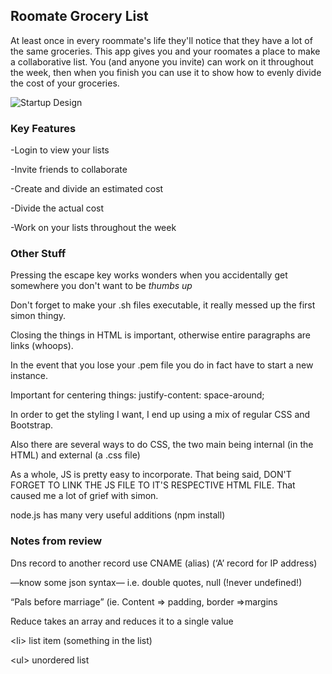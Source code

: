 
## Roomate Grocery List

At least once in every roommate's life they'll notice that they have a lot of the same groceries. This app gives you and your roomates a place to make a collaborative list. You (and anyone you invite) can work on it throughout the week, then when you finish you can use it to show how to evenly divide the cost of your groceries.

![Startup Design](https://user-images.githubusercontent.com/98202044/215239985-548c9cbc-6ab9-4690-869d-e2bad07b4033.jpeg)

### Key Features

-Login to view your lists

-Invite friends to collaborate

-Create and divide an estimated cost

-Divide the actual cost

-Work on your lists throughout the week



### Other Stuff

Pressing the escape key works wonders when  you accidentally get somewhere you don't want to be *thumbs up*

Don't forget to make your .sh files executable, it really messed up the first simon thingy.

Closing the things in HTML is important, otherwise entire paragraphs are links (whoops).

In the event that you lose your .pem file you do in fact have to start a new instance. 

Important for centering things: justify-content: space-around;

In order to get the styling I want, I end up using a mix of regular CSS and Bootstrap.

Also there are several ways to do CSS, the two main being internal (in the HTML) and external (a .css file)

As a whole, JS is pretty easy to incorporate. That being said, DON'T FORGET TO LINK THE JS FILE TO IT'S RESPECTIVE HTML FILE. That caused me a lot of grief with simon.

node.js has many very useful additions (npm install)







### Notes from review
Dns record to another record use CNAME (alias) (‘A’ record for IP address)

—know some json syntax— i.e. double quotes, null (!never undefined!)

“Pals before marriage” (ie. Content => padding, border =>margins

Reduce takes an array and reduces it to a single value

\<li\> list item (something in the list)
  
\<ul\> unordered list
